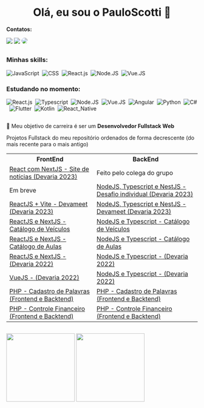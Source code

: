 <h1 align="center"> Olá, eu sou o PauloScotti 👋</h1>
<div>
<p><strong>Contatos:</strong></p>
<a href="https://instagram.com/paulorscotti" target="_blank"><img src="https://img.shields.io/badge/-Instagram-%23E4405F?style=for-the-badge&logo=instagram&logoColor=white"></a>
<a href = "mailto:paulo.scotti@gmail.com"><img src="https://img.shields.io/badge/-Gmail-%23333?style=for-the-badge&logo=gmail&logoColor=white" target="_blank"></a>
<a href="https://www.linkedin.com/in/paulo-scotti-94050a25/" target="_blank"><img src="https://img.shields.io/badge/-LinkedIn-%230077B5?style=for-the-badge&logo=linkedin&logoColor=white" style="border-radius: 30px" target="_blank"></a> 
 </div>

##

 ### Minhas skills:
![JavaScript](https://img.shields.io/badge/-JavaScript-0D1117?style=for-the-badge&logo=javascript&labelColor=0D1117)&nbsp;
![CSS](https://img.shields.io/badge/-CSS-0D1117?style=for-the-badge&logo=CSS3&logoColor=1572B6&labelColor=0D1117)&nbsp;
![React.js](https://img.shields.io/badge/-React.js-0D1117?style=for-the-badge&logo=react&labelColor=0D1117)&nbsp;
![Node.JS](https://img.shields.io/badge/-Node.JS-0D1117?style=for-the-badge&logo=node.js&labelColor=0D1117&textColor=0D1117)&nbsp;
![Vue.JS](https://img.shields.io/badge/-Vue.JS-0D1117?style=for-the-badge&logo=vue.js&labelColor=0D1117&textColor=0D1117)&nbsp;

### Estudando no momento:
![React.js](https://img.shields.io/badge/-React.js-0D1117?style=for-the-badge&logo=react&labelColor=0D1117)&nbsp;
![Typescript](https://img.shields.io/badge/-JavaScript-0D1117?style=for-the-badge&logo=javascript&labelColor=0D1117&textColor=0D1117)&nbsp;
![Node.JS](https://img.shields.io/badge/-Node.JS-0D1117?style=for-the-badge&logo=node.js&labelColor=0D1117&textColor=0D1117)&nbsp;
![Vue.JS](https://img.shields.io/badge/-Vue.JS-0D1117?style=for-the-badge&logo=vue.js&labelColor=0D1117&textColor=0D1117)&nbsp;
![Angular](https://img.shields.io/badge/-Angular-0D1117?style=for-the-badge&logo=angular&labelColor=0D1117&textColor=0D1117)&nbsp;
![Python](https://img.shields.io/badge/-Python-0D1117?style=for-the-badge&logo=python&labelColor=0D1117&textColor=0D1117)&nbsp;
![C#](https://img.shields.io/badge/-Csharp-0D1117?style=for-the-badge&logo=csharp&labelColor=0D1117&textColor=0D1117)&nbsp;
![Flutter](https://img.shields.io/badge/-Flutter-0D1117?style=for-the-badge&logo=flutter&labelColor=0D1117&textColor=0D1117)&nbsp;
![Kotlin](https://img.shields.io/badge/-Kotlin-0D1117?style=for-the-badge&logo=kotlin&labelColor=0D1117&textColor=0D1117)&nbsp;
![React_Native](https://img.shields.io/badge/-ReactNative-0D1117?style=for-the-badge&logo=react-native&labelColor=0D1117&textColor=0D1117)&nbsp;

##

💬 Meu objetivo de carreira é ser um <strong>Desenvolvedor Fullstack Web</strong>

Projetos Fullstack do meu repositório ordenados de forma decrescente (do mais recente para o mais antigo)


<table>
  <tr>
    <th>FrontEnd</th>
    <th>BackEnd</th>
  </tr>
  <tr>
    <td><a href="https://github.com/PauloScotti/group_devaria_challeng">React com NextJS - Site de notícias (Devaria 2023)</a>
    <td>Feito pelo colega do grupo</td>
  </tr>
  <tr>
    <td>Em breve</td>
    <td><a href="https://github.com/PauloScotti/desafio_franquia">NodeJS, Typescript e NestJS - Desafio individual (Devaria 2023)</a></td>
  </tr>
  <tr>
    <td><a href="https://github.com/PauloScotti/devameet-react-js">ReactJS + Vite - Devameet (Devaria 2023)</a></td>
    <td><a href="https://github.com/PauloScotti/devameet-nest-js">NodeJS, Typescript e NestJS - Devameet (Devaria 2023)</a></td>
  </tr>
  <tr>
    <td><a href="https://github.com/PauloScotti/app-catalogo-veiculos-reactjs">ReactJS e NextJS - Catálogo de Veículos</a></td>
    <td><a href="https://github.com/PauloScotti/app-catalogo-veiculos-nodejs">NodeJS e Typescript - Catálogo de Veículos</a></td>
  </tr>
  <tr>
    <td><a href="https://github.com/PauloScotti/app-catalogo-aulas-font">ReactJS e NextJS - Catálogo de Aulas</a></td>
    <td><a href="https://github.com/PauloScotti/app-catalogo-aulas">NodeJS e Typescript - Catálogo de Aulas</a></td>
  </tr>
  <tr>
    <td><a href="https://github.com/PauloScotti/devagram-react">ReactJS e NextJS - (Devaria 2022)</a></td>
    <td><a href="https://github.com/PauloScotti/devagram-nextjs">NodeJS e Typescript - (Devaria 2022)</a></td>
  </tr>
  <tr>
    <td><a href="https://github.com/PauloScotti/devagram-vue-js">VueJS - (Devaria 2022)</a></td>
    <td><a href="https://github.com/PauloScotti/devagram-nextjs">NodeJS e Typescript - (Devaria 2022)</a></td>
  </tr>
  <tr>
    <td><a href="https://github.com/PauloScotti/controle_de_palavras">PHP - Cadastro de Palavras (Frontend e Backtend)</a></td>
    <td><a href="https://github.com/PauloScotti/controle_de_palavras">PHP - Cadastro de Palavras (Frontend e Backtend)</a></td>
  </tr>
  <tr>
    <td><a href="https://github.com/PauloScotti/ControleFinanceiro">PHP - Controle Financeiro (Frontend e Backtend)</a></td>
    <td><a href="https://github.com/PauloScotti/ControleFinanceiro">PHP - Controle Financeiro (Frontend e Backtend)</a></td>
  </tr>
</table>

##

<div>
  <img height="180em" src="https://github-readme-stats.vercel.app/api?username=PauloScotti&theme=algolia&show_icons=true" />
  <img height="180em" src="https://github-readme-stats.vercel.app/api/top-langs/?username=PauloScotti&theme=algolia" />
</div>
